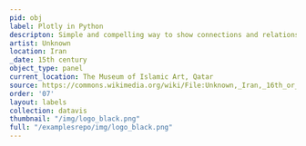 ```yaml
---
pid: obj
label: Plotly in Python
descripton: Simple and compelling way to show connections and relationships within a community of individuals.
artist: Unknown
location: Iran
_date: 15th century
object_type: panel
current_location: The Museum of Islamic Art, Qatar
source: https://commons.wikimedia.org/wiki/File:Unknown,_Iran,_16th_or_16th_Century_-_Silk_Tapestry_Depicting_the_story_of_Leila_and_Majnun_-_Google_Art_Project.jpg
order: '07'
layout: labels
collection: datavis
thumbnail: "/img/logo_black.png"
full: "/examplesrepo/img/logo_black.png"
---
```

